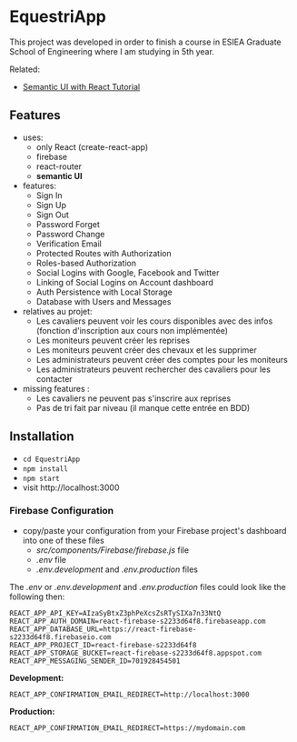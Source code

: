 # EquestriApp

This project was developed in order to finish a course in ESIEA Graduate School of Engineering where I am studying in 5th year.

Related:

* [Semantic UI with React Tutorial](https://www.robinwieruch.de/react-semantic-ui-tutorial/)

## Features

* uses:
  * only React (create-react-app)
  * firebase
  * react-router
  * **semantic UI**
* features:
  * Sign In
  * Sign Up
  * Sign Out
  * Password Forget
  * Password Change
  * Verification Email
  * Protected Routes with Authorization
  * Roles-based Authorization
  * Social Logins with Google, Facebook and Twitter
  * Linking of Social Logins on Account dashboard
  * Auth Persistence with Local Storage
  * Database with Users and Messages
* relatives au projet:
  * Les cavaliers peuvent voir les cours disponibles avec des infos (fonction d'inscription aux cours non implémentée)
  * Les moniteurs peuvent créer les reprises
  * Les moniteurs peuvent créer des chevaux et les supprimer
  * Les administrateurs peuvent créer des comptes pour les moniteurs
  * Les administrateurs peuvent rechercher des cavaliers pour les contacter
* missing features :
  * Les cavaliers ne peuvent pas s'inscrire aux reprises
  * Pas de tri fait par niveau (il manque cette entrée en BDD)

## Installation

* `cd EquestriApp`
* `npm install`
* `npm start`
* visit http://localhost:3000

### Firebase Configuration

* copy/paste your configuration from your Firebase project's dashboard into one of these files
  * *src/components/Firebase/firebase.js* file
  * *.env* file
  * *.env.development* and *.env.production* files

The *.env* or *.env.development* and *.env.production* files could look like the following then:

```
REACT_APP_API_KEY=AIzaSyBtxZ3phPeXcsZsRTySIXa7n33NtQ
REACT_APP_AUTH_DOMAIN=react-firebase-s2233d64f8.firebaseapp.com
REACT_APP_DATABASE_URL=https://react-firebase-s2233d64f8.firebaseio.com
REACT_APP_PROJECT_ID=react-firebase-s2233d64f8
REACT_APP_STORAGE_BUCKET=react-firebase-s2233d64f8.appspot.com
REACT_APP_MESSAGING_SENDER_ID=701928454501
```

**Development:**

```
REACT_APP_CONFIRMATION_EMAIL_REDIRECT=http://localhost:3000
```

**Production:**

```
REACT_APP_CONFIRMATION_EMAIL_REDIRECT=https://mydomain.com
```